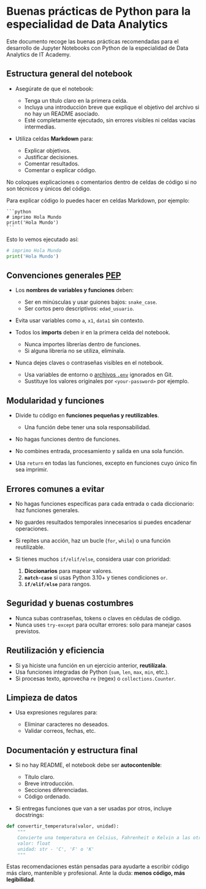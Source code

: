 # Buenas prácticas de Python para la especialidad de Data Analytics

Este documento recoge las buenas prácticas recomendadas para el desarrollo de Jupyter Notebooks con Python de la especialidad de Data Analytics de IT Academy.


## Estructura general del notebook

* Asegúrate de que el notebook:

  * Tenga un título claro en la primera celda.
  * Incluya una introducción breve que explique el objetivo del archivo si no hay un README asociado.
  * Esté completamente ejecutado, sin errores visibles ni celdas vacías intermedias.

* Utiliza celdas **Markdown** para:

  * Explicar objetivos.
  * Justificar decisiones.
  * Comentar resultados.
  * Comentar o explicar código.

No coloques explicaciones o comentarios dentro de celdas de código si no son técnicos y únicos del código. 

Para explicar código lo puedes hacer en celdas Markdown, por ejemplo:

    ```python
    # imprimo Hola Mundo
    print('Hola Mundo')
    ```

Esto lo vemos ejecutado así:
```python
# imprimo Hola Mundo
print('Hola Mundo')
```


## Convenciones generales [PEP](https://elpythonista.com/pep-8)

* Los **nombres de variables y funciones** deben:

  * Ser en minúsculas y usar guiones bajos: `snake_case`.
  * Ser cortos pero descriptivos: `edad_usuario`.

* Evita usar variables como `a`, `x1`, `data1` sin contexto.

* Todos los **imports** deben ir en la primera celda del notebook.

  * Nunca importes librerías dentro de funciones.
  * Si alguna librería no se utiliza, elimínala.

* Nunca dejes claves o contraseñas visibles en el notebook.

  * Usa variables de entorno o [archivos `.env`](https://davidcasr.medium.com/archivos-env-en-python-c80ec95cb991) ignorados en Git.
  * Sustituye los valores originales por ``<your-password>`` por ejemplo. 


## Modularidad y funciones

* Divide tu código en **funciones pequeñas y reutilizables**.

  * Una función debe tener una sola responsabilidad.

* No hagas funciones dentro de funciones.

* No combines entrada, procesamiento y salida en una sola función.

* Usa `return` en todas las funciones, excepto en funciones cuyo único fin sea imprimir.

## Errores comunes a evitar

* No hagas funciones específicas para cada entrada o cada diccionario: haz funciones generales.
* No guardes resultados temporales innecesarios si puedes encadenar operaciones.
* Si repites una acción, haz un bucle (`for`, `while`) o una función reutilizable.
* Si tienes muchos `if/elif/else`, considera usar con prioridad:

  1. **Diccionarios** para mapear valores.
  2. **`match-case`** si usas Python 3.10+ y tienes condiciones ``or``.
  3. **`if/elif/else`** para rangos.  

## Seguridad y buenas costumbres

* Nunca subas contraseñas, tokens o claves en cédulas de código.
* Nunca uses `try-except` para ocultar errores: solo para manejar casos previstos.

## Reutilización y eficiencia

* Si ya hiciste una función en un ejercicio anterior, **reutilízala**.
* Usa funciones integradas de Python (`sum`, `len`, `max`, `min`, etc.).
* Si procesas texto, aprovecha `re` (regex) o `collections.Counter`.


## Limpieza de datos

* Usa expresiones regulares para:

  * Eliminar caracteres no deseados.
  * Validar correos, fechas, etc.


## Documentación y estructura final

* Si no hay README, el notebook debe ser **autocontenible**:

  * Título claro.
  * Breve introducción.
  * Secciones diferenciadas.
  * Código ordenado.

* Si entregas funciones que van a ser usadas por otros, incluye docstrings:

```python
def convertir_temperatura(valor, unidad):
    """
    Convierte una temperatura en Celsius, Fahrenheit o Kelvin a las otras dos unidades.
    valor: float
    unidad: str - 'C', 'F' o 'K'
    """
```

Estas recomendaciones están pensadas para ayudarte a escribir código más claro, mantenible y profesional. Ante la duda: **menos código, más legibilidad**.